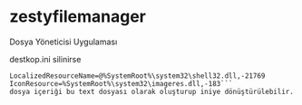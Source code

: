 # zestyfilemanager
Dosya Yöneticisi Uygulaması


destkop.ini silinirse 

```[.ShellClassInfo]
LocalizedResourceName=@%SystemRoot%\system32\shell32.dll,-21769
IconResource=%SystemRoot%\system32\imageres.dll,-183```
dosya içeriği bu text dosyası olarak oluşturup iniye dönüştürülebilir.

